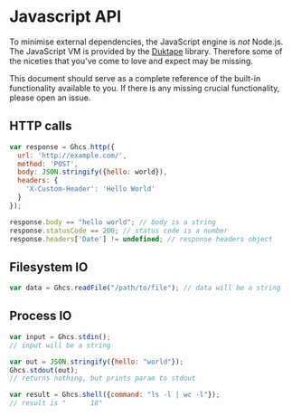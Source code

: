 # Javascript API

To minimise external dependencies, the JavaScript engine is _not_ Node.js. The 
JavaScript VM is provided by the [Duktape][duktape] library. Therefore some of 
the niceties that you've come to love and expect may be missing.

[duktape]: http://duktape.org/

This document should serve as a complete reference of the built-in functionality 
available to you. If there is any missing crucial functionality, please open 
an issue.

## HTTP calls

```js
var response = Ghcs.http({
  url: 'http://example.com/', 
  method: 'POST',
  body: JSON.stringify({hello: world}),
  headers: {
    'X-Custom-Header': 'Hello World'
  }
});

response.body == "hello world"; // body is a string
response.statusCode == 200; // status code is a number
response.headers['Date'] != undefined; // response headers object
```

## Filesystem IO

```js
var data = Ghcs.readFile("/path/to/file"); // data will be a string
```

## Process IO

```js
var input = Ghcs.stdin();
// input will be a string

var out = JSON.stringify({hello: "world"});
Ghcs.stdout(out);
// returns nothing, but prints param to stdout

var result = Ghcs.shell({command: "ls -l | wc -l"});
// result is "      18"
```
